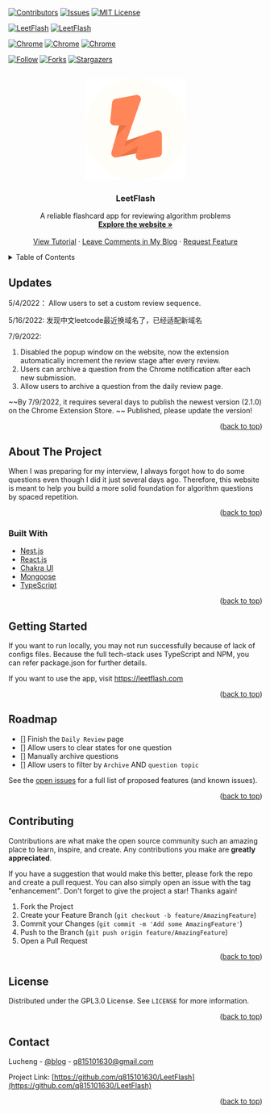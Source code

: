 <div id="top"></div>

<!-- PROJECT SHIELDS -->
<!--
*** I'm using markdown "reference style" links for readability.
*** Reference links are enclosed in brackets [ ] instead of parentheses ( ).
*** See the bottom of this document for the declaration of the reference variables
*** for contributors-url, forks-url, etc. This is an optional, concise syntax you may use.
*** https://www.markdownguide.org/basic-syntax/#reference-style-links
-->

[![Contributors][contributors-shield]][contributors-url]
[![Issues][issues-shield]][issues-url]
[![MIT License][license-shield]][license-url]

[![LeetFlash][website-shield]][website-url]
[![LeetFlash][deployment-shield]][website-url]

[![Chrome][chrome-users]][chrome-url]
[![Chrome][chrome-version]][chrome-url]
[![Chrome][chrome-price]][chrome-url]

[![Follow][follows-shield]][follows-url]
[![Forks][forks-shield]][forks-url]
[![Stargazers][stars-shield]][stars-url]

<!-- PROJECT LOGO -->
<br />
<div align="center">
  <a href="https://github.com/q815101630/LeetFlash">
    <img src="client/src/assets/logo.png" alt="Logo" width="200" height="200">
  </a>

  <h3 align="center">LeetFlash</h3>

  <p align="center">
    A reliable flashcard app for reviewing algorithm problems
    <br />
    <a href="https://leetflash.com"><strong>Explore the website »</strong></a>
    <br />
    <br />
    <a href="https://lucheng.xyz/2022/04/14/leetflash/">View Tutorial</a>
    ·
    <a href="https://lucheng.xyz/2022/04/14/leetflash/">Leave Comments in My Blog</a>
    ·
    <a href="https://github.com/q815101630/LeetFlash/issues">Request Feature</a>
  </p>
</div>

<!-- TABLE OF CONTENTS -->
<details>
  <summary>Table of Contents</summary>
  <ol>
    <li>
      <a href="#about-the-project">About The Project</a>
      <ul>
        <li><a href="#built-with">Built With</a></li>
      </ul>
    </li>
    <li>
      <a href="#getting-started">Getting Started</a>
    </li>
    <li><a href="#roadmap">Roadmap</a></li>
    <li><a href="#contributing">Contributing</a></li>
    <li><a href="#license">License</a></li>
    <li><a href="#contact">Contact</a></li>
  </ol>
</details>

## Updates

5/4/2022： Allow users to set a custom review sequence. 

5/16/2022: 发现中文leetcode最近换域名了，已经适配新域名

7/9/2022:

1. Disabled the popup window on the website, now the extension automatically increment the review stage after every review.
2. Users can archive a question from the Chrome notification after each new submission.
3. Allow users to archive a question from the daily review page.

~~By 7/9/2022, it requires several days to publish the newest version (2.1.0) on the Chrome Extension Store. ~~ Published, please update the version!

<p align="right">(<a href="#top">back to top</a>)</p>


<!-- ABOUT THE PROJECT -->

## About The Project

When I was preparing for my interview, I always forgot how to do some questions even though I did it just several days ago. Therefore, this website is meant to help you build a more solid foundation for algorithm questions by spaced repetition.

<p align="right">(<a href="#top">back to top</a>)</p>

### Built With

- [Nest.js](https://nestjs.com/)
- [React.js](https://reactjs.org/)
- [Chakra UI](https://chakra-ui.com/)
- [Mongoose](https://mongoosejs.com/)
- [TypeScript](https://www.typescriptlang.org/)

<p align="right">(<a href="#top">back to top</a>)</p>

<!-- GETTING STARTED -->

## Getting Started

If you want to run locally, you may not run successfully because of lack of configs files.
Because the full tech-stack uses TypeScript and NPM, you can refer package.json for further details.

If you want to use the app, visit https://leetflash.com

<p align="right">(<a href="#top">back to top</a>)</p>

<!-- ROADMAP -->

## Roadmap

- [] Finish the `Daily Review` page
- [] Allow users to clear states for one question
- [] Manually archive questions
- [] Allow users to filter by `Archive` AND `question topic`

See the [open issues](https://github.com/q815101630/LeetFlash/issues) for a full list of proposed features (and known issues).

<p align="right">(<a href="#top">back to top</a>)</p>

<!-- CONTRIBUTING -->

## Contributing

Contributions are what make the open source community such an amazing place to learn, inspire, and create. Any contributions you make are **greatly appreciated**.

If you have a suggestion that would make this better, please fork the repo and create a pull request. You can also simply open an issue with the tag "enhancement".
Don't forget to give the project a star! Thanks again!

1. Fork the Project
2. Create your Feature Branch (`git checkout -b feature/AmazingFeature`)
3. Commit your Changes (`git commit -m 'Add some AmazingFeature'`)
4. Push to the Branch (`git push origin feature/AmazingFeature`)
5. Open a Pull Request

<p align="right">(<a href="#top">back to top</a>)</p>

<!-- LICENSE -->

## License

Distributed under the GPL3.0 License. See `LICENSE` for more information.

<p align="right">(<a href="#top">back to top</a>)</p>

<!-- CONTACT -->

## Contact

Lucheng - [@blog](https://lucheng.xyz/) - q815101630@gmail.com

Project Link: [https://github.com/q815101630/LeetFlash](https://github.com/q815101630/LeetFlash)

<p align="right">(<a href="#top">back to top</a>)</p>

<!-- MARKDOWN LINKS & IMAGES -->
<!-- https://www.markdownguide.org/basic-syntax/#reference-style-links -->

[contributors-shield]: https://img.shields.io/github/contributors/q815101630/leetflash?style=for-the-badge
[contributors-url]: https://github.com/q815101630/LeetFlash/graphs/contributors
[follows-shield]: https://img.shields.io/github/followers/q815101630?style=social
[follows-url]: https://github.com/q815101630
[forks-shield]: https://img.shields.io/github/forks/q815101630/leetflash?style=social
[forks-url]: https://github.com/q815101630/LeetFlash
[stars-shield]: https://img.shields.io/github/stars/q815101630/leetflash?style=social
[stars-url]: https://github.com/q815101630/LeetFlash
[issues-shield]: https://img.shields.io/github/issues/q815101630/leetflash?style=for-the-badge
[issues-url]: https://github.com/q815101630/LeetFlash/issues
[license-shield]: https://img.shields.io/github/license/q815101630/leetflash?style=for-the-badge
[license-url]: https://github.com/q815101630/LeetFlash/blob/main/LICENSE
[linkedin-shield]: https://img.shields.io/badge/-LinkedIn-black.svg?style=for-the-badge&logo=linkedin&colorB=555
[linkedin-url]: https://linkedin.com/in/othneildrew
[product-screenshot]: images/screenshot.png
[chrome-users]: https://img.shields.io/chrome-web-store/users/gffjifokdnkmfcjihfgnalbabnghedjc?color=green&label=Extension%20Users&style=flat-square
[chrome-url]: https://chrome.google.com/webstore/detail/leetflash/gffjifokdnkmfcjihfgnalbabnghedjc
[chrome-version]: https://img.shields.io/chrome-web-store/v/gffjifokdnkmfcjihfgnalbabnghedjc?label=LeetFlash%20Chrome&style=flat-square
[chrome-price]: https://img.shields.io/chrome-web-store/price/gffjifokdnkmfcjihfgnalbabnghedjc?style=flat-square
[website-shield]: https://img.shields.io/website?down_message=offline&label=LeetFlash%20Web&style=for-the-badge&up_message=online&url=https%3A%2F%2Fleetflash.com
[website-url]: https://leetflash.com
[deployment-shield]: https://img.shields.io/github/deployments/q815101630/leetflash/leetflash?label=Deployment&style=for-the-badge
